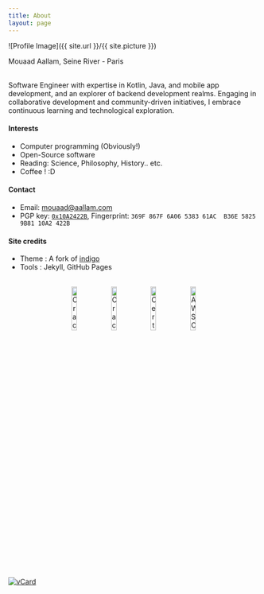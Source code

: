 ```yaml
---
title: About
layout: page
---
```

![Profile Image]({{ site.url }}/{{ site.picture }})
<figcaption class="caption">Mouaad Aallam, Seine River - Paris</figcaption>

<br/>

Software Engineer with expertise in Kotlin, Java, and mobile app development, and an explorer of backend development realms. Engaging in collaborative development and community-driven initiatives, I embrace continuous learning and technological exploration.

#### Interests
* Computer programming (Obviously!)
* Open-Source software
* Reading: Science, Philosophy, History.. etc.
* Coffee ! :D

#### Contact
* Email:  mouaad@aallam.com
* PGP key: [`0x10A2422B`](https://keyserver2.pgp.com/vkd/SubmitSearch.event?&&SearchCriteria=mouaad%40aallam.com), Fingerprint: `369F 867F 6A06 5383 61AC  B36E 5825 9B81 10A2 422B`

#### Site credits
* Theme : A fork of [indigo](https://github.com/sergiokopplin/indigo)
* Tools : Jekyll, GitHub Pages

<br/>

<center>
<a href="https://www.credly.com/badges/6b6ebc04-9a38-4311-8d2b-6fba5c9852ae"><img src="{{ site.url }}/assets/images/badge/oca.png" alt="Oracle Certified Associate, Java SE 8 Programmer" style="width: 15%; display: inline!important;"/></a>
<a href="https://www.credly.com/badges/441df602-eb18-4ce9-91b1-54996fffe1ec"><img src="{{ site.url }}/assets/images/badge/ocp.png" alt="Oracle Certified Professional, Java SE 8 Programmer" style="width: 15%; display: inline!important;"/></a>
<a href="https://www.credly.com/badges/c2254e09-146d-4a23-bd78-471a19a1b756"><img src="{{ site.url }}/assets/images/badge/ckad.png" alt="Certified Kubernetes Application Developer" style="width: 15%; display: inline!important;"/></a>
<a href="https://www.credly.com/badges/356b9004-7d77-4d22-b8ba-e8e48d972755"><img src="{{ site.url }}/assets/images/badge/saa.png" alt="AWS Certified Solutions Architect – Associate" style="width: 15%; display: inline!important;"/></a>
</center>

<a href="{{ site.url }}/assets/files/MouaadAallam.vcard">
 <img src="{{ site.url }}/assets/images/MouaadAallamQR.png" style="width: inherit;" alt="vCard" /></a>
